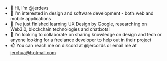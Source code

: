 - 👋 Hi, I’m @jerdevs
- 👀 I’m interested in design and software development - both web and mobile applications
- 🌱 I’ve just finished learning UX Design by Google, researching on Web3.0, blockchain technologies and chatbots!
- 💞️ I’m looking to collaborate on sharing knowledge on design and tech or anyone looking for a freelance developer to help out in their project
- 📫 You can reach me on discord at @jercords or email me at jerchua@hotmail.com

<!---
jerdevs/jerdevs is a ✨ special ✨ repository because its `README.md` (this file) appears on your GitHub profile.
You can click the Preview link to take a look at your changes.
--->
